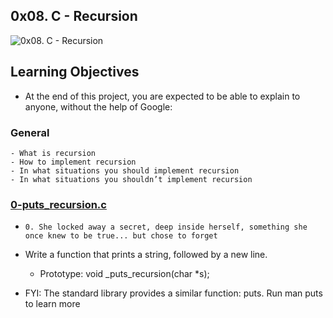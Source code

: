 ## 0x08. C - Recursion
![0x08. C - Recursion](https://s3.amazonaws.com/intranet-projects-files/holbertonschool-low_level_programming/219/a88.jpg)
## Learning Objectives
* At the end of this project, you are expected to be able to explain to anyone, without the help of Google:

### General
	- What is recursion
	- How to implement recursion
	- In what situations you should implement recursion
	- In what situations you shouldn’t implement recursion
### [0-puts_recursion.c](./0-puts_recursion.c)

* ``` 0. She locked away a secret, deep inside herself, something she once knew to be true... but chose to forget ```

* Write a function that prints a string, followed by a new line.

	- Prototype: void _puts_recursion(char *s);
* FYI: The standard library provides a similar function: puts. Run man puts to learn more


